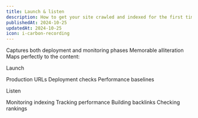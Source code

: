 ```yaml
---
title: Launch & listen
description: How to get your site crawled and indexed for the first time by Google.
publishedAt: 2024-10-25
updatedAt: 2024-10-25
icon: i-carbon-recording
---
```


Captures both deployment and monitoring phases
Memorable alliteration
Maps perfectly to the content:

Launch

Production URLs
Deployment checks
Performance baselines

Listen

Monitoring indexing
Tracking performance
Building backlinks
Checking rankings
